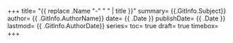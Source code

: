+++
title= "{{ replace .Name "-" " " | title }}"
summary= {{.GitInfo.Subject}}
author= {{ .GitInfo.AuthorName}}
date= {{ .Date }}
publishDate= {{ .Date }}
lastmod= {{ .GitInfo.AuthorDate}}
series=
toc= true
draft= true
timebox=
+++
